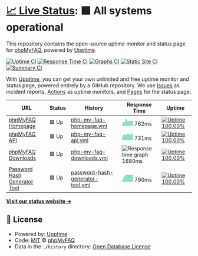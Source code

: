 # [📈 Live Status](https://status.phpmyfaq.de): <!--live status--> **🟩 All systems operational**

This repository contains the open-source uptime monitor and status page for [phpMyFAQ](https://www.phpmyfaq.de), powered by [Upptime](https://github.com/upptime/upptime).

[![Uptime CI](https://github.com/koj-co/upptime/workflows/Uptime%20CI/badge.svg)](https://github.com/koj-co/upptime/actions?query=workflow%3A%22Uptime+CI%22)
[![Response Time CI](https://github.com/koj-co/upptime/workflows/Response%20Time%20CI/badge.svg)](https://github.com/koj-co/upptime/actions?query=workflow%3A%22Response+Time+CI%22)
[![Graphs CI](https://github.com/koj-co/upptime/workflows/Graphs%20CI/badge.svg)](https://github.com/koj-co/upptime/actions?query=workflow%3A%22Graphs+CI%22)
[![Static Site CI](https://github.com/koj-co/upptime/workflows/Static%20Site%20CI/badge.svg)](https://github.com/koj-co/upptime/actions?query=workflow%3A%22Static+Site+CI%22)
[![Summary CI](https://github.com/koj-co/upptime/workflows/Summary%20CI/badge.svg)](https://github.com/koj-co/upptime/actions?query=workflow%3A%22Summary+CI%22)

With [Upptime](https://upptime.js.org), you can get your own unlimited and free uptime monitor and status page, powered entirely by a GitHub repository. We use [Issues](https://github.com/phpMyFAQ/status.phpmyfaq.de/issues) as incident reports, [Actions](https://github.com/phpMyFAQ/status.phpmyfaq.de/actions) as uptime monitors, and [Pages](https://status.phpmyfaq.de) for the status page.

<!--start: status pages-->
<!-- This summary is generated by Upptime (https://github.com/upptime/upptime) -->
<!-- Do not edit this manually, your changes will be overwritten -->

| URL                                                          | Status | History                                                                                                                                    | Response Time                                                                                     | Uptime                                                                                                                                                                                                                                                        |
| ------------------------------------------------------------ | ------ | ------------------------------------------------------------------------------------------------------------------------------------------ | ------------------------------------------------------------------------------------------------- | ------------------------------------------------------------------------------------------------------------------------------------------------------------------------------------------------------------------------------------------------------------- |
| [phpMyFAQ Homepage](https://www.phpmyfaq.de)                 | 🟩 Up  | [php-my-faq-homepage.yml](https://github.com/phpMyFAQ/status.phpmyfaq.de/commits/master/history/php-my-faq-homepage.yml)                   | <img alt="Response time graph" src="./graphs/php-my-faq-homepage.png" height="20"> 762ms          | [![Uptime 100.00%](https://img.shields.io/endpoint?url=https%3A%2F%2Fraw.githubusercontent.com%2FphpMyFAQ%2Fstatus.phpmyfaq.de%2Fmaster%2Fapi%2Fphp-my-faq-homepage%2Fuptime.json)](https://status.phpmyfaq.de/history/php-my-faq-homepage)                   |
| [phpMyFAQ API](https://api.phpmyfaq.de)                      | 🟩 Up  | [php-my-faq-api.yml](https://github.com/phpMyFAQ/status.phpmyfaq.de/commits/master/history/php-my-faq-api.yml)                             | <img alt="Response time graph" src="./graphs/php-my-faq-api.png" height="20"> 731ms               | [![Uptime 100.00%](https://img.shields.io/endpoint?url=https%3A%2F%2Fraw.githubusercontent.com%2FphpMyFAQ%2Fstatus.phpmyfaq.de%2Fmaster%2Fapi%2Fphp-my-faq-api%2Fuptime.json)](https://status.phpmyfaq.de/history/php-my-faq-api)                             |
| [phpMyFAQ Downloads](https://download.phpmyfaq.de)           | 🟩 Up  | [php-my-faq-downloads.yml](https://github.com/phpMyFAQ/status.phpmyfaq.de/commits/master/history/php-my-faq-downloads.yml)                 | <img alt="Response time graph" src="./graphs/php-my-faq-downloads.png" height="20"> 1680ms        | [![Uptime 100.00%](https://img.shields.io/endpoint?url=https%3A%2F%2Fraw.githubusercontent.com%2FphpMyFAQ%2Fstatus.phpmyfaq.de%2Fmaster%2Fapi%2Fphp-my-faq-downloads%2Fuptime.json)](https://status.phpmyfaq.de/history/php-my-faq-downloads)                 |
| [Password Hash Generator Tool](https://password.phpmyfaq.de) | 🟩 Up  | [password-hash-generator-tool.yml](https://github.com/phpMyFAQ/status.phpmyfaq.de/commits/master/history/password-hash-generator-tool.yml) | <img alt="Response time graph" src="./graphs/password-hash-generator-tool.png" height="20"> 790ms | [![Uptime 100.00%](https://img.shields.io/endpoint?url=https%3A%2F%2Fraw.githubusercontent.com%2FphpMyFAQ%2Fstatus.phpmyfaq.de%2Fmaster%2Fapi%2Fpassword-hash-generator-tool%2Fuptime.json)](https://status.phpmyfaq.de/history/password-hash-generator-tool) |

<!--end: status pages-->

[**Visit our status website →**](https://status.phpmyfaq.de)

## 📄 License

- Powered by: [Upptime](https://github.com/upptime/upptime)
- Code: [MIT](./LICENSE) © [phpMyFAQ](https://www.phpmyfaq.de)
- Data in the `./history` directory: [Open Database License](https://opendatacommons.org/licenses/odbl/1-0/)
